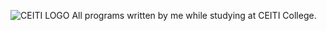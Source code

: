 ![CEITI LOGO](https://ceiti.md/wp-content/uploads/2017/02/logo_light-1.png)
All programs written by me while studying at CEITI College.
